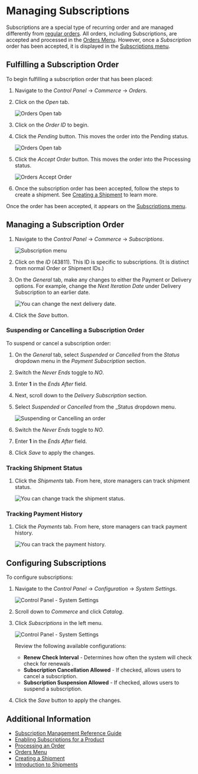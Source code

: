 # Managing Subscriptions

<!---Reviewer's Comment: Consider whether to break up this one article into multiple how-to articles. To me, the article feels long, with section after section. However, when I asked, the article's author (JC) advised against breaking it up because the content is highly sequential, where one part flows to another with very few discrete parts. Perhaps a solution would be to add a bit more connecting-tissue from section to section, so that the reader knows what/why he's looking at a new header.
--->

Subscriptions are a special type of recurring order and are managed differently from [regular orders](../orders/processing-an-order.md). All orders, including Subscriptions, are accepted and processed in the [Orders Menu](../orders/orders-menu-reference-guide.md). However, once a *Subscription* order has been accepted, it is displayed in the [Subscriptions menu](./subscription-administration-reference-guide.md).

## Fulfilling a Subscription Order

To begin fulfilling a subscription order that has been placed:

1. Navigate to the _Control Panel_ &rarr; _Commerce_ &rarr; _Orders_.
1. Click on the _Open_ tab.

    ![Orders Open tab](./managing-subscriptions/images/01.png)

1. Click on the _Order ID_ to begin.
1. Click the _Pending_ button. This moves the order into the Pending status.

    ![Orders Open tab](./managing-subscriptions/images/07.png)

1. Click the _Accept Order_ button. This moves the order into the Processing status.

    ![Orders Accept Order](./managing-subscriptions/images/02.png)

1. Once the subscription order has been accepted, follow the steps to create a shipment. See [Creating a Shipment](../shipments/creating-a-shipment.md) to learn more.

Once the order has been accepted, it appears on the [Subscriptions menu](./subscription-administration-reference-guide.md).

## Managing a Subscription Order

1. Navigate to the _Control Panel_ &rarr; _Commerce_ &rarr; _Subscriptions_.

    ![Subscription menu](./managing-subscriptions/images/03.png)

2. Click on the _ID_ (43811). This ID is specific to subscriptions. (It is distinct from normal Order or Shipment IDs.)
3. On the _General_ tab, make any changes to either the Payment or Delivery options. For example, change the _Next Iteration Date_ under Delivery Subscription to an earlier date.

    ![You can change the next delivery date.](./managing-subscriptions/images/04.png)

4. Click the _Save_ button.

### Suspending or Cancelling a Subscription Order

To suspend or cancel a subscription order:

1. On the _General_ tab, select _Suspended_ or _Cancelled_ from the _Status_ dropdown menu in the _Payment Subscription_ section.
1. Switch the _Never Ends_ toggle to _NO_.
1. Enter **1** in the _Ends After_ field.
1. Next, scroll down to the _Delivery Subscription_ section.
1. Select _Suspended_ or _Cancelled_ from the _Status dropdown menu.

    ![Suspending or Cancelling an order](./managing-subscriptions/images/08.png)

1. Switch the _Never Ends_ toggle to _NO_.
1. Enter **1** in the _Ends After_ field.
1. Click _Save_ to apply the changes.

### Tracking Shipment Status

1. Click the _Shipments_ tab. From here, store managers can track shipment status.

    ![You can change track the shipment status.](managing-subscriptions/images/05.png)

### Tracking Payment History

1. Click the _Payments_ tab. From here, store managers can track payment history.

    ![You can track the payment history.](managing-subscriptions/images/06.png)

## Configuring Subscriptions

To configure subscriptions:

1. Navigate to the _Control Panel_ &rarr; _Configuration_ &rarr; _System Settings_.

    ![Control Panel - System Settings](managing-subscriptions/images/09.png)

1. Scroll down to _Commerce_ and click _Catalog_.
1. Click _Subscriptions_ in the left menu.

    ![Control Panel - System Settings](managing-subscriptions/images/10.png)

    Review the following available configurations:
      * **Renew Check Interval** - Determines how often the system will check check for renewals <!-- what does this really do? -->.
      * **Subscription Cancellation Allowed** - If checked, allows users to cancel a subscription.
      * **Subscription Suspension Allowed** - If checked, allows users to suspend a subscription.

1. Click the _Save_ button to apply the changes.

## Additional Information

* [Subscription Management Reference Guide](./subscription-administration-reference-guide.md)
* [Enabling Subscriptions for a Product](../../managing-a-catalog/creating-and-managing-products/products/enabling-subscriptions-for-a-product.md)
* [Processing an Order](../orders/processing-an-order.md)
* [Orders Menu](../orders/orders-menu-reference-guide.md)
* [Creating a Shipment](../shipments/creating-a-shipment.md)
* [Introduction to Shipments](../shipments/introduction-to-shipments.md)